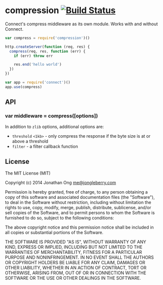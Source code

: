 # compression [![Build Status](https://travis-ci.org/expressjs/compression.png)](https://travis-ci.org/expressjs/compression)

Connect's compress middleware as its own module. Works with and without Connect.

```js
var compress = require('compression')()

http.createServer(function (req, res) {
  compress(req, res, function (err) {
    if (err) throw err

    res.end('hello world')
  })
})

var app = require('connect')()
app.use(compress)
```

## API

### var middleware = compress([options])

In addition to `zlib` options, additional options are:

- `threshold` `<1kb>` - only compress the response if the byte size is at or above a threshold
- `filter` - a filter callback function

## License

The MIT License (MIT)

Copyright (c) 2014 Jonathan Ong me@jongleberry.com

Permission is hereby granted, free of charge, to any person obtaining a copy
of this software and associated documentation files (the "Software"), to deal
in the Software without restriction, including without limitation the rights
to use, copy, modify, merge, publish, distribute, sublicense, and/or sell
copies of the Software, and to permit persons to whom the Software is
furnished to do so, subject to the following conditions:

The above copyright notice and this permission notice shall be included in
all copies or substantial portions of the Software.

THE SOFTWARE IS PROVIDED "AS IS", WITHOUT WARRANTY OF ANY KIND, EXPRESS OR
IMPLIED, INCLUDING BUT NOT LIMITED TO THE WARRANTIES OF MERCHANTABILITY,
FITNESS FOR A PARTICULAR PURPOSE AND NONINFRINGEMENT. IN NO EVENT SHALL THE
AUTHORS OR COPYRIGHT HOLDERS BE LIABLE FOR ANY CLAIM, DAMAGES OR OTHER
LIABILITY, WHETHER IN AN ACTION OF CONTRACT, TORT OR OTHERWISE, ARISING FROM,
OUT OF OR IN CONNECTION WITH THE SOFTWARE OR THE USE OR OTHER DEALINGS IN
THE SOFTWARE.